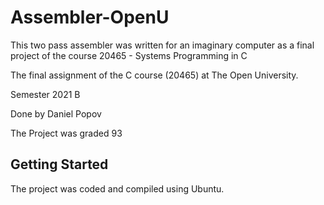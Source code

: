 # Assembler-OpenU
This two pass assembler was written for an imaginary computer as a final project of the course 20465 - Systems Programming in C

The final assignment of the C course (20465) at The Open University.

Semester 2021 B

Done by Daniel Popov

The Project was graded 93

## Getting Started

The project was coded and compiled using Ubuntu.

